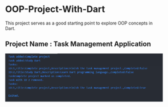 # OOP-Project-With-Dart
This project serves as a good starting point to explore OOP concepts in Dart.

## Project Name : Task Management Application
![alt text](image.png)